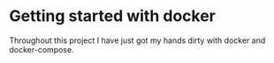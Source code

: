 # Getting started with docker
Throughout this project I have just got my hands dirty with docker and docker-compose.
